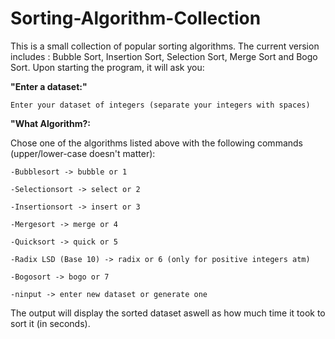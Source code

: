 # Sorting-Algorithm-Collection

This is a small collection of popular sorting algorithms. The current version
includes : Bubble Sort, Insertion Sort, Selection Sort, Merge Sort and Bogo Sort.
Upon starting the program, it will ask you:

<b> "Enter a dataset:" </b>

    Enter your dataset of integers (separate your integers with spaces)

<b>"What Algorithm?: </b>
  
  Chose one of the algorithms listed above with the following commands (upper/lower-case doesn't matter):

    -Bubblesort -> bubble or 1
  
    -Selectionsort -> select or 2
  
    -Insertionsort -> insert or 3
  
    -Mergesort -> merge or 4
  
    -Quicksort -> quick or 5

    -Radix LSD (Base 10) -> radix or 6 (only for positive integers atm)
    
    -Bogosort -> bogo or 7
    
    -ninput -> enter new dataset or generate one
    
    
  The output will display the sorted dataset aswell as how much time it took to sort it (in seconds).
  


